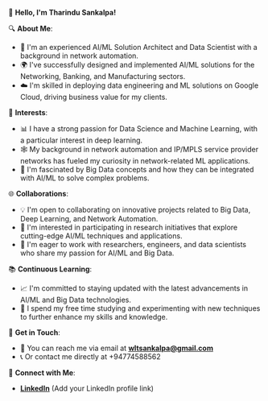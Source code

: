 👋 **Hello, I'm Tharindu Sankalpa!**

🔍 **About Me**:

- 💼 I'm an experienced AI/ML Solution Architect and Data Scientist with a background in network automation.
- 🌍 I've successfully designed and implemented AI/ML solutions for the Networking, Banking, and Manufacturing sectors.
- ☁️ I'm skilled in deploying data engineering and ML solutions on Google Cloud, driving business value for my clients.

👀 **Interests**:

- 📊 I have a strong passion for Data Science and Machine Learning, with a particular interest in deep learning.
- 🕸️ My background in network automation and IP/MPLS service provider networks has fueled my curiosity in network-related ML applications.
- 🌱 I'm fascinated by Big Data concepts and how they can be integrated with AI/ML to solve complex problems.

🌐 **Collaborations**:

- 💡 I'm open to collaborating on innovative projects related to Big Data, Deep Learning, and Network Automation.
- 🔬 I'm interested in participating in research initiatives that explore cutting-edge AI/ML techniques and applications.
- 🤝 I'm eager to work with researchers, engineers, and data scientists who share my passion for AI/ML and Big Data.

📚 **Continuous Learning**:

- 📈 I'm committed to staying updated with the latest advancements in AI/ML and Big Data technologies.
- 📘 I spend my free time studying and experimenting with new techniques to further enhance my skills and knowledge.

🔗 **Get in Touch**:

- 📧 You can reach me via email at **[wltsankalpa@gmail.com](mailto:wltsankalpa@gmail.com)**
- 📞 Or contact me directly at +94774588562

👥 **Connect with Me**:

- **[LinkedIn](https://www.linkedin.com/in/tharindu-sankalpa)** (Add your LinkedIn profile link)
